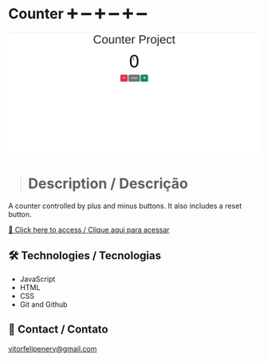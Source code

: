 # Counter ➕ ➖ ➕ ➖ ➕ ➖

![preview](./.github/preview.gif)

> # Description / Descrição

A counter controlled by plus and minus buttons. It also includes a reset button.

[🔗 Click here to access / Clique aqui para acessar](https://counter-vitorfnery.netlify.app/)

## 🛠️ Technologies / Tecnologias

- JavaScript
- HTML
- CSS
- Git and Github

## 📣 Contact / Contato

vitorfelipenery@gmail.com
